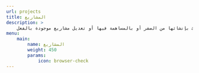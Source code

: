 ```yaml
---
url: projects
title: المشاريع
description: >
    هذه قائمة بالمشاريع التي عملت عليها، سواء كان ذلك بإنشائها من الصفر أو بالمساهمة فيها أو تعديل مشاريع موجودة بالفعل.
menu:
    main:
        name: المشاريع
        weight: 450
        params:
            icon: browser-check
---
```

